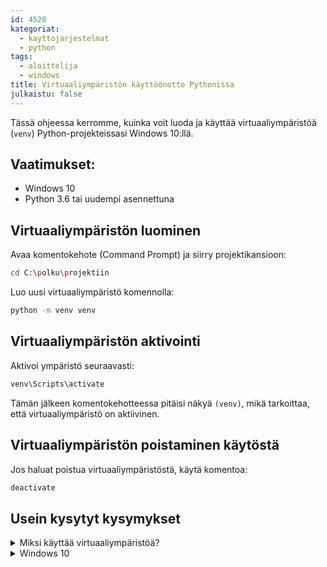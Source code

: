 ```yaml
---
id: 4528
kategoriat:
  - kayttojarjestelmat
  - python
tags:
  - aloittelija
  - windows
title: Virtuaaliympäristön käyttöönotto Pythonissa
julkaistu: false
---
```


Tässä ohjeessa kerromme, kuinka voit luoda ja käyttää virtuaaliympäristöä (`venv`) Python-projekteissasi Windows 10:llä.

## Vaatimukset:
- Windows 10
- Python 3.6 tai uudempi asennettuna

## Virtuaaliympäristön luominen
Avaa komentokehote (Command Prompt) ja siirry projektikansioon:

```sh
cd C:\polku\projektiin
```

Luo uusi virtuaaliympäristö komennolla:

```sh
python -m venv venv
```

## Virtuaaliympäristön aktivointi
Aktivoi ympäristö seuraavasti:

```sh
venv\Scripts\activate
```

Tämän jälkeen komentokehotteessa pitäisi näkyä `(venv)`, mikä tarkoittaa, että virtuaaliympäristö on aktiivinen.

## Virtuaaliympäristön poistaminen käytöstä
Jos haluat poistua virtuaaliympäristöstä, käytä komentoa:

```sh
deactivate
```

## Usein kysytyt kysymykset
<details>
  <summary>Miksi käyttää virtuaaliympäristöä?</summary>
  Virtuaaliympäristö auttaa pitämään riippuvuudet erillään eri projekteille, jolloin ne eivät aiheuta konflikteja.
</details>

<details>
  <summary>Windows 10</summary>
  Käyttöjärjestelmä.
</details>